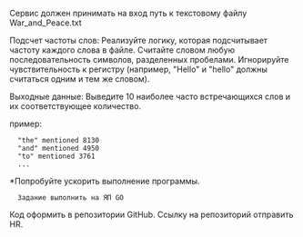 Сервис должен принимать на вход путь к текстовому файлу War_and_Peace.txt 

Подсчет частоты слов:
Реализуйте логику, которая подсчитывает частоту каждого слова в файле. Считайте словом любую последовательность символов, разделенных пробелами.
Игнорируйте чувствительность к регистру (например, "Hello" и "hello" должны считаться одним и тем же словом).

Выходные данные:
Выведите 10 наиболее часто встречающихся слов и их соответствующее количество.

пример: 

```
  "the" mentioned 8130
  "and" mentioned 4950
  "to" mentioned 3761
  ...
```

*Попробуйте ускорить выполнение программы.

```
  Задание выполнить на ЯП GO
```
Код оформить в репозитории GitHub. Ссылку на репозиторий отправить HR.
